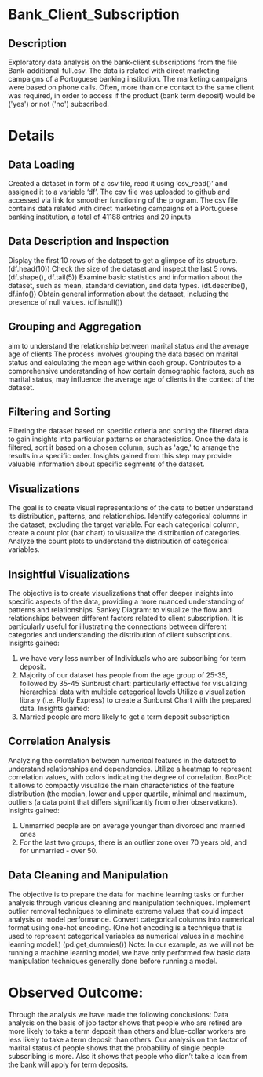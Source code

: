 # Bank_Client_Subscription
## Description
Exploratory data analysis on the bank-client subscriptions from the file Bank-additional-full.csv.
The data is related with direct marketing campaigns of a Portuguese banking institution. The marketing campaigns were based on phone calls.
Often, more than one contact to the same client was required, in order to access if the product (bank term deposit) would be ('yes') or not ('no') subscribed.
# Details
## Data Loading
Created a dataset in form of a csv file, read it using ‘csv_read()’ and
assigned it to a variable ‘df’.
The csv file was uploaded to github and accessed via link for smoother
functioning of the program.
The csv file contains data related with direct marketing campaigns of a
Portuguese banking institution, a total of 41188 entries and 20 inputs
## Data Description and Inspection
 Display the first 10 rows of the dataset to get a glimpse of its structure.
(df.head(10))
 Check the size of the dataset and inspect the last 5 rows. (df.shape(),
df.tail(5))
 Examine basic statistics and information about the dataset, such as mean,
standard deviation, and data types. (df.describe(), df.info())
 Obtain general information about the dataset, including the presence of
null values. (df.isnull())
## Grouping and Aggregation
aim to understand the relationship between marital status and the
average age of clients
 The process involves grouping the data based on marital status and
calculating the mean age within each group.
 Contributes to a comprehensive understanding of how certain
demographic factors, such as marital status, may influence the average
age of clients in the context of the dataset.
## Filtering and Sorting
 Filtering the dataset based on specific criteria and sorting the filtered data
to gain insights into particular patterns or characteristics.
 Once the data is filtered, sort it based on a chosen column, such as 'age,' to
arrange the results in a specific order.
 Insights gained from this step may provide valuable information about
specific segments of the dataset.
## Visualizations
 The goal is to create visual representations of the data to better
understand its distribution, patterns, and relationships.
 Identify categorical columns in the dataset, excluding the target variable.
 For each categorical column, create a count plot (bar chart) to visualize the
distribution of categories.
 Analyze the count plots to understand the distribution of categorical
variables.
## Insightful Visualizations
 The objective is to create visualizations that offer deeper insights into
specific aspects of the data, providing a more nuanced understanding of
patterns and relationships.
 Sankey Diagram: to visualize the flow and relationships between different
factors related to client subscription.
 It is particularly useful for illustrating the connections between different
categories and understanding the distribution of client subscriptions.
 Insights gained:
1. we have very less number of Individuals who are subscribing for
term deposit.
2. Majority of our dataset has people from the age group of 25-35,
followed by 35-45
 Sunbrust chart: particularly effective for visualizing hierarchical data with
multiple categorical levels
 Utilize a visualization library (i.e. Plotly Express) to create a Sunburst Chart
with the prepared data.
 Insights gained:
1. Married people are more likely to get a term deposit subscription
## Correlation Analysis
 Analyzing the correlation between numerical features in the dataset to
understand relationships and dependencies.
 Utilize a heatmap to represent correlation values, with colors indicating
the degree of correlation.
 BoxPlot: It allows to compactly visualize the main characteristics of the
feature distribution (the median, lower and upper quartile, minimal and
maximum, outliers (a data point that differs significantly from other observations).
 Insights gained:
1. Unmarried people are on average younger than divorced and
married ones
2. For the last two groups, there is an outlier zone over 70 years old,
and for unmarried - over 50.
## Data Cleaning and Manipulation
 The objective is to prepare the data for machine learning tasks or further
analysis through various cleaning and manipulation techniques.
 Implement outlier removal techniques to eliminate extreme values that
could impact analysis or model performance.
 Convert categorical columns into numerical format using one-hot
encoding. (One hot encoding is a technique that is used to represent categorical
variables as numerical values in a machine learning model.) (pd.get_dummies())
 Note: In our example, as we will not be running a machine learning model,
we have only performed few basic data manipulation techniques generally
done before running a model.
# Observed Outcome:
Through the analysis we have made the following conclusions:
 Data analysis on the basis of job factor shows that people who are retired
are more likely to take a term deposit than others and blue-collar workers
are less likely to take a term deposit than others.
 Our analysis on the factor of marital status of people shows that the
probability of single people subscribing is more.
 Also it shows that people who didn’t take a loan from the bank will apply
for term deposits.
